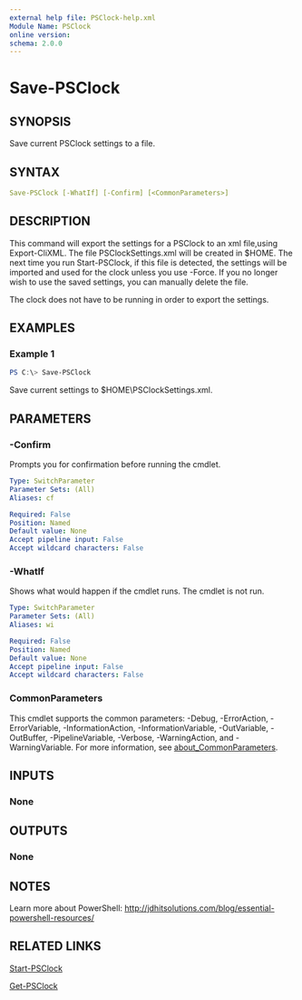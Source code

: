 ```yaml
---
external help file: PSClock-help.xml
Module Name: PSClock
online version:
schema: 2.0.0
---
```


# Save-PSClock

## SYNOPSIS

Save current PSClock settings to a file.

## SYNTAX

```yaml
Save-PSClock [-WhatIf] [-Confirm] [<CommonParameters>]
```

## DESCRIPTION

This command will export the settings for a PSClock to an xml file,using Export-CliXML. The file PSClockSettings.xml will be created in $HOME. The next time you run Start-PSClock, if this file is detected, the settings will be imported and used for the clock unless you use -Force. If you no longer wish to use the saved settings, you can manually delete the file.

The clock does not have to be running in order to export the settings.

## EXAMPLES

### Example 1

```powershell
PS C:\> Save-PSClock
```

Save current settings to $HOME\PSClockSettings.xml.

## PARAMETERS

### -Confirm

Prompts you for confirmation before running the cmdlet.

```yaml
Type: SwitchParameter
Parameter Sets: (All)
Aliases: cf

Required: False
Position: Named
Default value: None
Accept pipeline input: False
Accept wildcard characters: False
```

### -WhatIf

Shows what would happen if the cmdlet runs.
The cmdlet is not run.

```yaml
Type: SwitchParameter
Parameter Sets: (All)
Aliases: wi

Required: False
Position: Named
Default value: None
Accept pipeline input: False
Accept wildcard characters: False
```

### CommonParameters

This cmdlet supports the common parameters: -Debug, -ErrorAction, -ErrorVariable, -InformationAction, -InformationVariable, -OutVariable, -OutBuffer, -PipelineVariable, -Verbose, -WarningAction, and -WarningVariable. For more information, see [about_CommonParameters](http://go.microsoft.com/fwlink/?LinkID=113216).

## INPUTS

### None

## OUTPUTS

### None

## NOTES

Learn more about PowerShell: http://jdhitsolutions.com/blog/essential-powershell-resources/

## RELATED LINKS

[Start-PSClock](Start-PSClock.md)

[Get-PSClock](Get-PSClock.md)
